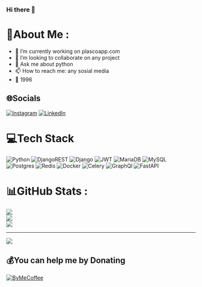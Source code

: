 ### Hi there 👋


# 💫About Me :
- 🔭 I’m currently working on plascoapp.com
- 👯 I’m looking to collaborate on any project
- 💬 Ask me about python
- 📫 How to reach me: any sosial media
- 🎉 1996

## 🌐Socials
[![Instagram](https://img.shields.io/badge/Instagram-%23E4405F.svg?logo=Instagram&logoColor=white)](https://instagram.com/vahidtwo ) [![LinkedIn](https://img.shields.io/badge/LinkedIn-%230077B5.svg?logo=linkedin&logoColor=white)](https://linkedin.com/in/vahidtwo) 

# 💻Tech Stack
![Python](https://img.shields.io/badge/python-3670A0?style=for-the-badge&logo=python&logoColor=ffdd54) ![DjangoREST](https://img.shields.io/badge/DJANGO-REST-ff1709?style=for-the-badge&logo=django&logoColor=white&color=ff1709&labelColor=gray) ![Django](https://img.shields.io/badge/django-%23092E20.svg?style=for-the-badge&logo=django&logoColor=white) ![JWT](https://img.shields.io/badge/JWT-black?style=for-the-badge&logo=JSON%20web%20tokens) ![MariaDB](https://img.shields.io/badge/MariaDB-003545?style=for-the-badge&logo=mariadb&logoColor=white) ![MySQL](https://img.shields.io/badge/mysql-%2300f.svg?style=for-the-badge&logo=mysql&logoColor=white) ![Postgres](https://img.shields.io/badge/postgres-%23316192.svg?style=for-the-badge&logo=postgresql&logoColor=white) ![Redis](https://img.shields.io/badge/redis-%23DD0031.svg?style=for-the-badge&logo=redis&logoColor=white)  ![Docker](https://img.shields.io/badge/docker-%230db7ed.svg?style=for-the-badge&logo=docker&logoColor=white) 
![Celery](https://img.shields.io/badge/celery-%230db7ed.svg?style=for-the-badge&logo=celery&logoColor=white)  ![GraphQl](https://img.shields.io/badge/GraphQl-%230db7ed.svg?style=for-the-badge&logo=graphql&logoColor=white)  ![FastAPI](https://img.shields.io/badge/fastapi-%230db7ed.svg?style=for-the-badge&logo=fastapi&logoColor=white)


# 📊GitHub Stats :
![](https://github-readme-stats.vercel.app/api?username=vahidtwo&theme=dark&hide_border=true&include_all_commits=true&count_private=true)<br/>
![](https://github-readme-streak-stats.herokuapp.com/?user=vahidtwo&theme=dark&hide_border=true)<br/>
![](https://github-readme-stats.vercel.app/api/top-langs/?username=vahidtwo&theme=dark&hide_border=true&include_all_commits=true&count_private=true&layout=compact)

---
![](https://komarev.com/ghpvc/?username=vahidtwo&label=Visitors+Count&color=brightgreen)

  ## 💰You can help me by Donating
  [![ByMeCoffee](https://img.shields.io/badge/buy-me-a-coffee?style=for-the-badge&logo=patreon&logoColor=white)]( https://www.coffeete.ir/vahidtwo) 

